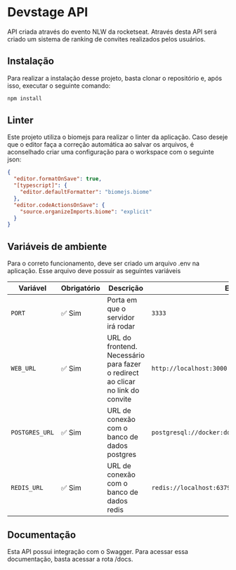 # Devstage API

API criada através do evento NLW da rocketseat. Através desta API será criado um sistema de ranking de convites realizados pelos usuários.

## Instalação

Para realizar a instalação desse projeto, basta clonar o repositório e, após isso, executar o seguinte comando:

```sh
npm install
```

## Linter

Este projeto utiliza o biomejs para realizar o linter da aplicação. Caso deseje que o editor faça a correção automática ao salvar os arquivos, é aconselhado criar uma configuração para o workspace com o seguinte json:

```json
{
  "editor.formatOnSave": true,
  "[typescript]": {
    "editor.defaultFormatter": "biomejs.biome"
  },
  "editor.codeActionsOnSave": {
    "source.organizeImports.biome": "explicit"
  }
}
```

## Variáveis de ambiente

Para o correto funcionamento, deve ser criado um arquivo .env na aplicação. Esse arquivo deve possuir as seguintes variáveis

| Variável       | Obrigatório | Descrição                                                                      | Exemplo                                             |
| -------------- | ----------- | ------------------------------------------------------------------------------ | --------------------------------------------------- |
| `PORT`         | ✅ Sim      | Porta em que o servidor irá rodar                                              | `3333`                                              |
| `WEB_URL`      | ✅ Sim      | URL do frontend. Necessário para fazer o redirect ao clicar no link do convite | `http://localhost:3000`                             |
| `POSTGRES_URL` | ✅ Sim      | URL de conexão com o banco de dados postgres                                   | `postgresql://docker:docker@localhost:5432/connect` |
| `REDIS_URL`    | ✅ Sim      | URL de conexão com o banco de dados redis                                      | `redis://localhost:6379`                            |

## Documentação

Esta API possui integração com o Swagger. Para acessar essa documentação, basta acessar a rota /docs.
